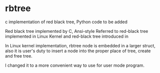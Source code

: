 rbtree
======

c implementation of red black tree, Python code to be added

Red black tree implemented by C, Ansi-style
Referred to red-black tree implemented in Linux Kernel and red-black tree
introduced in <Introduction To Algorithms>

In Linux kernel implementation, rbtree node is embedded in a larger struct, also
it is user's duty to insert a node into the proper place of tree, create and free tree.

I changed it to a more convenient way to use for user mode program.
